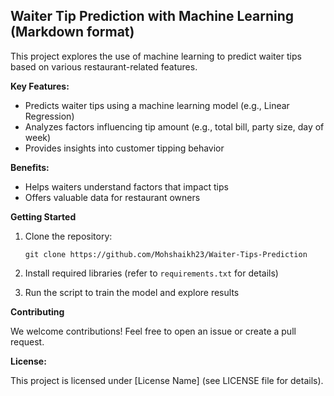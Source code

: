 ## Waiter Tip Prediction with Machine Learning (Markdown format)

This project explores the use of machine learning to predict waiter tips based on various restaurant-related features.

**Key Features:**

* Predicts waiter tips using a machine learning model (e.g., Linear Regression)
* Analyzes factors influencing tip amount (e.g., total bill, party size, day of week)
* Provides insights into customer tipping behavior 

**Benefits:**

* Helps waiters understand factors that impact tips
* Offers valuable data for restaurant owners

**Getting Started**

1. Clone the repository:

   ```
   git clone https://github.com/Mohshaikh23/Waiter-Tips-Prediction
   ```

2. Install required libraries (refer to `requirements.txt` for details)

3. Run the script to train the model and explore results

**Contributing**

We welcome contributions! Feel free to open an issue or create a pull request.

**License:**

This project is licensed under [License Name] (see LICENSE file for details).

